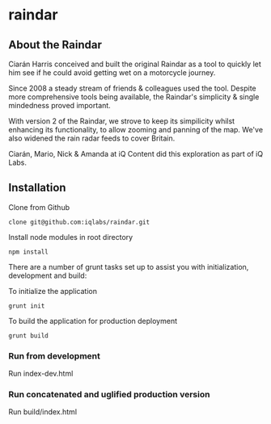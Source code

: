 # raindar

## About the Raindar

Ciarán Harris conceived and built the original Raindar as a tool to quickly let him see if he could avoid getting wet on a motorcycle journey.

Since 2008 a steady stream of friends & colleagues used the tool. Despite more comprehensive tools being available, the Raindar's simplicity & single mindedness proved important.

With version 2 of the Raindar, we strove to keep its simpilicity whilst enhancing its functionality, to allow zooming and panning of the map. We've also widened the rain radar feeds to cover Britain.

Ciarán, Mario, Nick & Amanda at iQ Content did this exploration as part of iQ Labs.

## Installation
Clone from Github

`clone git@github.com:iqlabs/raindar.git`

Install node modules in root directory

`npm install`

There are a number of grunt tasks set up to assist you with initialization, development and build:

To initialize the application

`grunt init`

To build the application for production deployment

`grunt build`

### Run from development

Run index-dev.html

### Run concatenated and uglified production version

Run build/index.html
